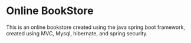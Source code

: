 # Online BookStore
This is an online bookstore created using the java spring boot framework, created using MVC, Mysql, hibernate, and spring security.

